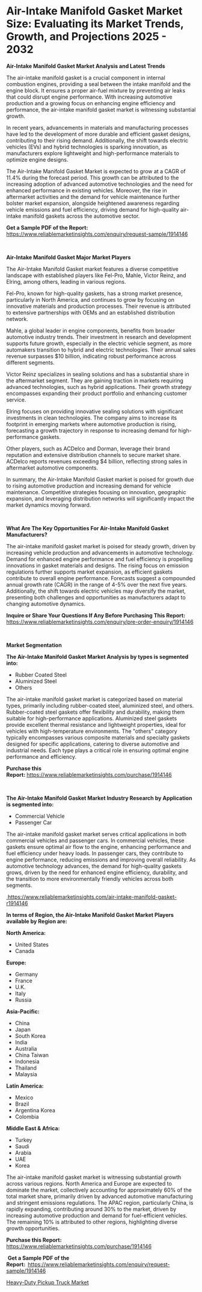 <p><h1>Air-Intake Manifold Gasket Market Size: Evaluating its Market Trends, Growth, and Projections 2025 - 2032</h1></p><p><strong>Air-Intake Manifold Gasket Market Analysis and Latest Trends</strong></p>
<p><p>The air-intake manifold gasket is a crucial component in internal combustion engines, providing a seal between the intake manifold and the engine block. It ensures a proper air-fuel mixture by preventing air leaks that could disrupt engine performance. With increasing automotive production and a growing focus on enhancing engine efficiency and performance, the air-intake manifold gasket market is witnessing substantial growth.</p><p>In recent years, advancements in materials and manufacturing processes have led to the development of more durable and efficient gasket designs, contributing to their rising demand. Additionally, the shift towards electric vehicles (EVs) and hybrid technologies is sparking innovation, as manufacturers explore lightweight and high-performance materials to optimize engine designs.</p><p>The Air-Intake Manifold Gasket Market is expected to grow at a CAGR of 11.4% during the forecast period. This growth can be attributed to the increasing adoption of advanced automotive technologies and the need for enhanced performance in existing vehicles. Moreover, the rise in aftermarket activities and the demand for vehicle maintenance further bolster market expansion, alongside heightened awareness regarding vehicle emissions and fuel efficiency, driving demand for high-quality air-intake manifold gaskets across the automotive sector.</p></p>
<p><strong>Get a Sample PDF of the Report:&nbsp;</strong> <a href="https://www.reliablemarketinsights.com/enquiry/request-sample/1914146?utm_campaign=2210&utm_medium=2&utm_source=Github&utm_content=ia&utm_term=31032025&utm_id=air-intake-manifold-gasket">https://www.reliablemarketinsights.com/enquiry/request-sample/1914146</a></p>
<p>&nbsp;</p>
<p><strong>Air-Intake Manifold Gasket Major Market Players</strong></p>
<p><p>The Air-Intake Manifold Gasket market features a diverse competitive landscape with established players like Fel-Pro, Mahle, Victor Reinz, and Elring, among others, leading in various regions. </p><p>Fel-Pro, known for high-quality gaskets, has a strong market presence, particularly in North America, and continues to grow by focusing on innovative materials and production processes. Their revenue is attributed to extensive partnerships with OEMs and an established distribution network.</p><p>Mahle, a global leader in engine components, benefits from broader automotive industry trends. Their investment in research and development supports future growth, especially in the electric vehicle segment, as more automakers transition to hybrid and electric technologies. Their annual sales revenue surpasses $10 billion, indicating robust performance across different segments.</p><p>Victor Reinz specializes in sealing solutions and has a substantial share in the aftermarket segment. They are gaining traction in markets requiring advanced technologies, such as hybrid applications. Their growth strategy encompasses expanding their product portfolio and enhancing customer service.</p><p>Elring focuses on providing innovative sealing solutions with significant investments in clean technologies. The company aims to increase its footprint in emerging markets where automotive production is rising, forecasting a growth trajectory in response to increasing demand for high-performance gaskets.</p><p>Other players, such as ACDelco and Dorman, leverage their brand reputation and extensive distribution channels to secure market share. ACDelco reports revenues exceeding $4 billion, reflecting strong sales in aftermarket automotive components.</p><p>In summary, the Air-Intake Manifold Gasket market is poised for growth due to rising automotive production and increasing demand for vehicle maintenance. Competitive strategies focusing on innovation, geographic expansion, and leveraging distribution networks will significantly impact the market dynamics moving forward.</p></p>
<p>&nbsp;</p>
<p><strong>What Are The Key Opportunities For Air-Intake Manifold Gasket Manufacturers?</strong></p>
<p><p>The air-intake manifold gasket market is poised for steady growth, driven by increasing vehicle production and advancements in automotive technology. Demand for enhanced engine performance and fuel efficiency is propelling innovations in gasket materials and designs. The rising focus on emission regulations further supports market expansion, as efficient gaskets contribute to overall engine performance. Forecasts suggest a compounded annual growth rate (CAGR) in the range of 4-5% over the next five years. Additionally, the shift towards electric vehicles may diversify the market, presenting both challenges and opportunities as manufacturers adapt to changing automotive dynamics.</p></p>
<p><strong>Inquire or Share Your Questions If Any Before Purchasing This Report:</strong> <a href="https://www.reliablemarketinsights.com/enquiry/pre-order-enquiry/1914146?utm_campaign=2210&utm_medium=2&utm_source=Github&utm_content=ia&utm_term=31032025&utm_id=air-intake-manifold-gasket">https://www.reliablemarketinsights.com/enquiry/pre-order-enquiry/1914146</a></p>
<p>&nbsp;</p>
<p><strong>Market Segmentation</strong></p>
<p><strong>The Air-Intake Manifold Gasket Market Analysis by types is segmented into:</strong></p>
<p><ul><li>Rubber Coated Steel</li><li>Aluminized Steel</li><li>Others</li></ul></p>
<p><p>The air-intake manifold gasket market is categorized based on material types, primarily including rubber-coated steel, aluminized steel, and others. Rubber-coated steel gaskets offer flexibility and durability, making them suitable for high-performance applications. Aluminized steel gaskets provide excellent thermal resistance and lightweight properties, ideal for vehicles with high-temperature environments. The "others" category typically encompasses various composite materials and specialty gaskets designed for specific applications, catering to diverse automotive and industrial needs. Each type plays a critical role in ensuring optimal engine performance and efficiency.</p></p>
<p><strong>Purchase this Report:&nbsp;</strong><a href="https://www.reliablemarketinsights.com/purchase/1914146?utm_campaign=2210&utm_medium=2&utm_source=Github&utm_content=ia&utm_term=31032025&utm_id=air-intake-manifold-gasket">https://www.reliablemarketinsights.com/purchase/1914146</a></p>
<p>&nbsp;</p>
<p><strong>The Air-Intake Manifold Gasket Market Industry Research by Application is segmented into:</strong></p>
<p><ul><li>Commercial Vehicle</li><li>Passenger Car</li></ul></p>
<p><p>The air-intake manifold gasket market serves critical applications in both commercial vehicles and passenger cars. In commercial vehicles, these gaskets ensure optimal air flow to the engine, enhancing performance and fuel efficiency under heavy loads. In passenger cars, they contribute to engine performance, reducing emissions and improving overall reliability. As automotive technology advances, the demand for high-quality gaskets grows, driven by the need for enhanced engine efficiency, durability, and the transition to more environmentally friendly vehicles across both segments.</p></p>
<p><a href="https://www.reliablemarketinsights.com/air-intake-manifold-gasket-r1914146?utm_campaign=2210&utm_medium=2&utm_source=Github&utm_content=ia&utm_term=31032025&utm_id=air-intake-manifold-gasket">&nbsp;https://www.reliablemarketinsights.com/air-intake-manifold-gasket-r1914146</a></p>
<p><strong>In terms of Region, the Air-Intake Manifold Gasket Market Players available by Region are:</strong></p>
<p>
    <p> <strong> North America: </strong>
        <ul>
            <li>United States</li>
            <li>Canada</li>
        </ul>
        </p> 
    <p> <strong> Europe: </strong>
        <ul>
            <li>Germany</li>
            <li>France</li>
            <li>U.K.</li>
            <li>Italy</li>
            <li>Russia</li>
        </ul>
        </p> 
    <p> <strong> Asia-Pacific: </strong>
        <ul>
            <li>China</li>
            <li>Japan</li>
            <li>South Korea</li>
            <li>India</li>
            <li>Australia</li>
            <li>China Taiwan</li>
            <li>Indonesia</li>
            <li>Thailand</li>
            <li>Malaysia</li>
        </ul>
        </p> 
    <p> <strong> Latin America: </strong>
        <ul>
            <li>Mexico</li>
            <li>Brazil</li>
            <li>Argentina Korea</li>
            <li>Colombia</li>
        </ul>
        </p> 
    <p> <strong> Middle East & Africa: </strong>
        <ul>
            <li>Turkey</li>
            <li>Saudi</li>
            <li>Arabia</li>
            <li>UAE</li>
            <li>Korea</li>
        </ul>
    </p>
    </p>
<p><p>The air-intake manifold gasket market is witnessing substantial growth across various regions. North America and Europe are expected to dominate the market, collectively accounting for approximately 60% of the total market share, primarily driven by advanced automotive manufacturing and stringent emissions regulations. The APAC region, particularly China, is rapidly expanding, contributing around 30% to the market, driven by increasing automotive production and demand for fuel-efficient vehicles. The remaining 10% is attributed to other regions, highlighting diverse growth opportunities.</p></p>
<p><strong>Purchase this Report: </strong><a href="https://www.reliablemarketinsights.com/purchase/1914146?utm_campaign=2210&utm_medium=2&utm_source=Github&utm_content=ia&utm_term=31032025&utm_id=air-intake-manifold-gasket">https://www.reliablemarketinsights.com/purchase/1914146</a></p>
<p>&nbsp;<strong>Get a Sample PDF of the Report:&nbsp;&nbsp;</strong><a href="https://www.reliablemarketinsights.com/enquiry/request-sample/1914146?utm_campaign=2210&utm_medium=2&utm_source=Github&utm_content=ia&utm_term=31032025&utm_id=air-intake-manifold-gasket">https://www.reliablemarketinsights.com/enquiry/request-sample/1914146</a></p>
<p><strong></strong></p>
<p><p><a href="https://github.com/NarcisoFerry/Market-Research-Report-List-2/blob/main/heavy-duty-pickup-truck-market.md?utm_campaign=2210&utm_medium=2&utm_source=Github&utm_content=ia&utm_term=31032025&utm_id=air-intake-manifold-gasket">Heavy-Duty Pickup Truck Market</a></p></p>